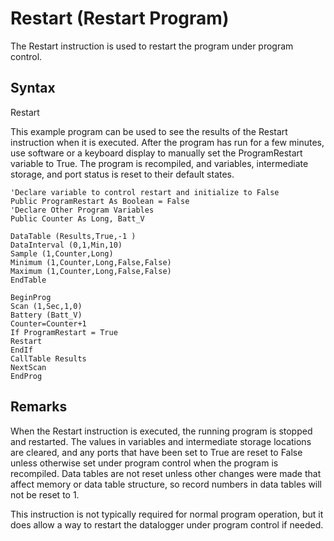 # Restart (Restart Program)

The Restart instruction is used to restart the program under program control.

## Syntax

Restart

This example program can be used to see the results of the Restart instruction when it is executed. After the program has run for a few minutes, use software or a keyboard display to manually set the ProgramRestart variable to True. The program is recompiled, and variables, intermediate storage, and port status is reset to their default states.

```
'Declare variable to control restart and initialize to False
Public ProgramRestart As Boolean = False
'Declare Other Program Variables
Public Counter As Long, Batt_V

DataTable (Results,True,-1 )
DataInterval (0,1,Min,10)
Sample (1,Counter,Long)
Minimum (1,Counter,Long,False,False)
Maximum (1,Counter,Long,False,False)
EndTable

BeginProg
Scan (1,Sec,1,0)
Battery (Batt_V)
Counter=Counter+1
If ProgramRestart = True
Restart
EndIf
CallTable Results
NextScan
EndProg
```

## Remarks

When the Restart instruction is executed, the running program is stopped and restarted. The values in variables and intermediate storage locations are cleared, and any ports that have been set to True are reset to False unless otherwise set under program control when the program is recompiled. Data tables are not reset unless other changes were made that affect memory or data table structure, so record numbers in data tables will not be reset to 1.

This instruction is not typically required for normal program operation, but it does allow a way to restart the datalogger under program control if needed.
